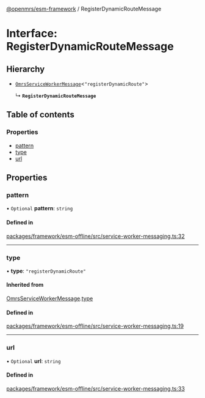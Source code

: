 [@openmrs/esm-framework](../API.md) / RegisterDynamicRouteMessage

# Interface: RegisterDynamicRouteMessage

## Hierarchy

- [`OmrsServiceWorkerMessage`](OmrsServiceWorkerMessage.md)<``"registerDynamicRoute"``\>

  ↳ **`RegisterDynamicRouteMessage`**

## Table of contents

### Properties

- [pattern](RegisterDynamicRouteMessage.md#pattern)
- [type](RegisterDynamicRouteMessage.md#type)
- [url](RegisterDynamicRouteMessage.md#url)

## Properties

### pattern

• `Optional` **pattern**: `string`

#### Defined in

[packages/framework/esm-offline/src/service-worker-messaging.ts:32](https://github.com/openmrs/openmrs-esm-core/blob/master/packages/framework/esm-offline/src/service-worker-messaging.ts#L32)

___

### type

• **type**: ``"registerDynamicRoute"``

#### Inherited from

[OmrsServiceWorkerMessage](OmrsServiceWorkerMessage.md).[type](OmrsServiceWorkerMessage.md#type)

#### Defined in

[packages/framework/esm-offline/src/service-worker-messaging.ts:19](https://github.com/openmrs/openmrs-esm-core/blob/master/packages/framework/esm-offline/src/service-worker-messaging.ts#L19)

___

### url

• `Optional` **url**: `string`

#### Defined in

[packages/framework/esm-offline/src/service-worker-messaging.ts:33](https://github.com/openmrs/openmrs-esm-core/blob/master/packages/framework/esm-offline/src/service-worker-messaging.ts#L33)
